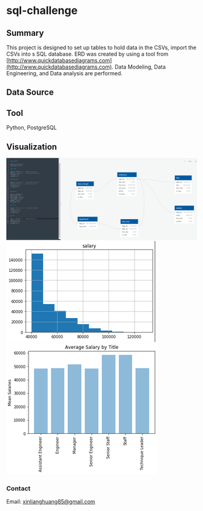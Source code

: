 # sql-challenge
## Summary ##
This project is designed to set up tables to hold data in the CSVs, import the CSVs into s SQL database. ERD was created by using a tool from [http://www.quickdatabasediagrams.com](http://www.quickdatabasediagrams.com). Data Modeling, Data Engineering, and Data analysis are performed.
## Data Source ##

## Tool ##
Python, PostgreSQL
## Visualization ##
![ERD](EmployeeSQL/ERD.PNG)<br>
![Salary](Images/salary.PNG)<br>
![Average_Salary](Images/Average_salary.PNG)<br>
### Contact
Email: xinlianghuang85@gmail.com
